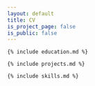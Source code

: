 ```yaml
---
layout: default
title: CV
is_project_page: false
is_public: false
---
```


<div class="float-container" markdown="1">

  <div class="float-child-1" markdown="1">

    {% include education.md %}

  </div>

  <div class="float-child-2" markdown="1">

    {% include projects.md %}

    {% include skills.md %}

  </div>

</div>
